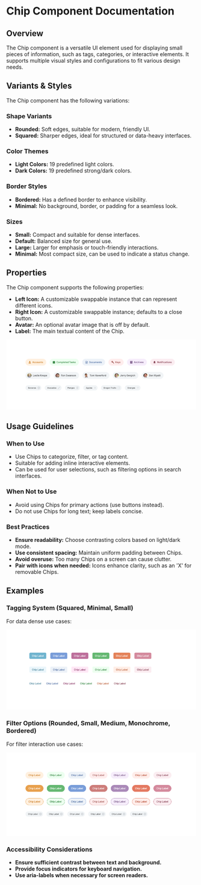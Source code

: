 # Chip Component Documentation

## Overview
The Chip component is a versatile UI element used for displaying small pieces of information, such as tags, categories, or interactive elements. It supports multiple visual styles and configurations to fit various design needs.

## Variants & Styles
The Chip component has the following variations:

### **Shape Variants**
- **Rounded:** Soft edges, suitable for modern, friendly UI.
- **Squared:** Sharper edges, ideal for structured or data-heavy interfaces.

### **Color Themes**
- **Light Colors:** 19 predefined light colors.
- **Dark Colors:** 19 predefined strong/dark colors.

### **Border Styles**
- **Bordered:** Has a defined border to enhance visibility.
- **Minimal:** No background, border, or padding for a seamless look.

### **Sizes**
- **Small:** Compact and suitable for dense interfaces.
- **Default:** Balanced size for general use.
- **Large:** Larger for emphasis or touch-friendly interactions.
- **Minimal:** Most compact size, can be used to indicate a status change.

## Properties
The Chip component supports the following properties:
- **Left Icon:** A customizable swappable instance that can represent different icons.
- **Right Icon:** A customizable swappable instance; defaults to a close button.
- **Avatar:** An optional avatar image that is off by default.
- **Label:** The main textual content of the Chip.
  
![image](img/Properties.png)

## Usage Guidelines
### When to Use
- Use Chips to categorize, filter, or tag content.
- Suitable for adding inline interactive elements.
- Can be used for user selections, such as filtering options in search interfaces.

### When Not to Use
- Avoid using Chips for primary actions (use buttons instead).
- Do not use Chips for long text; keep labels concise.

### Best Practices
- **Ensure readability:** Choose contrasting colors based on light/dark mode.
- **Use consistent spacing:** Maintain uniform padding between Chips.
- **Avoid overuse:** Too many Chips on a screen can cause clutter.
- **Pair with icons when needed:** Icons enhance clarity, such as an 'X' for removable Chips.

## Examples
### **Tagging System** (Squared, Minimal, Small)
For data dense use cases: 

![image](img/Tagging.png)

### **Filter Options** (Rounded, Small, Medium, Monochrome, Bordered)
For filter interaction use cases:

![image](img/Filtering.png)

### Accessibility Considerations
- **Ensure sufficient contrast between text and background.**
- **Provide focus indicators for keyboard navigation.**
- **Use aria-labels when necessary for screen readers.**